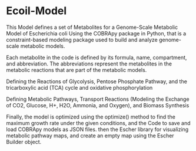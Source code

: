 # Ecoil-Model

This Model defines a set of Metabolites for a Genome-Scale Metabolic Model of Escherichia coli Using the COBRApy package in Python,
that is a constraint-based modeling package used to build and analyze genome-scale metabolic models.

Each metabolite in the code is defined by its formula, name, compartment, and abbreviation. The abbreviations represent the metabolites in the metabolic reactions that are part of the metabolic models.

Defining the Reactions of Glycolysis, Pentose Phosphate Pathway, and the tricarboxylic acid (TCA) cycle and oxidative phosphorylation

Defining Metabolic Pathways, Transport Reactions (Modeling the Exchange of CO2, Glucose, H+, H2O, Ammonia, and Oxygen), and Biomass Synthesis

Finally, the model is optimized using the optimize() method to find the maximum growth rate under the given conditions,
and the Code to save and load COBRApy models as JSON files. then  the Escher library for visualizing metabolic pathway maps, and create an empty map using the Escher Builder object.



